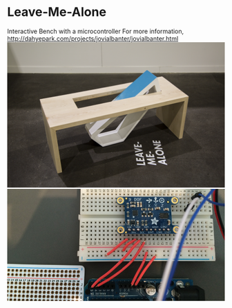 # Leave-Me-Alone
Interactive Bench with a microcontroller
For more information,
<a href="http://dahyepark.com/projects/jovialbanter/jovialbanter.html" target="_blank">http://dahyepark.com/projects/jovialbanter/jovialbanter.html</a>
<img src="https://raw.githubusercontent.com/danhobaklab/leave_me_alone/master/images/leave-me-alone.png">
<img src="https://raw.githubusercontent.com/danhobaklab/leave_me_alone/master/images/circuit.jpg">

